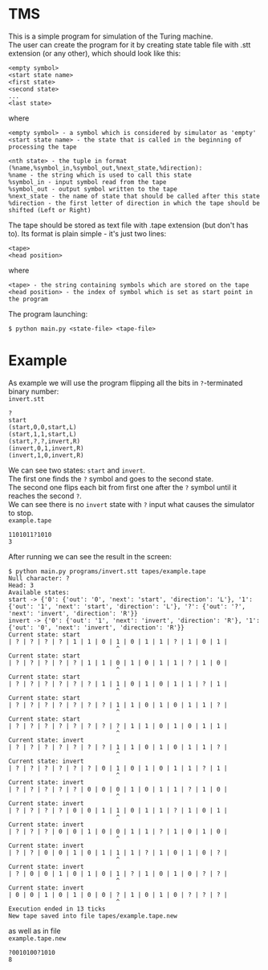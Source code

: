 # TMS

This is a simple program for simulation of the Turing machine.\
The user can create the program for it by creating state table file with .stt extension (or any other), which should look like this:
```
<empty symbol>
<start state name>
<first state>
<second state>
...
<last state>
```
where
```
<empty symbol> - a symbol which is considered by simulator as 'empty'
<start state name> - the state that is called in the beginning of processing the tape

<nth state> - the tuple in format (%name,%symbol_in,%symbol_out,%next_state,%direction):
%name - the string which is used to call this state
%symbol_in - input symbol read from the tape
%symbol_out - output symbol written to the tape
%next_state - the name of state that should be called after this state
%direction - the first letter of direction in which the tape should be shifted (Left or Right)
```

The tape should be stored as text file with .tape extension (but don't has to).
Its format is plain simple - it's just two lines:
```
<tape>
<head position>
```
where
```
<tape> - the string containing symbols which are stored on the tape
<head position> - the index of symbol which is set as start point in the program
```

The program launching:
```
$ python main.py <state-file> <tape-file>
```
# Example

As example we will use the program flipping all the bits in `?`-terminated binary number:\
`invert.stt`
```
?
start
(start,0,0,start,L)
(start,1,1,start,L)
(start,?,?,invert,R)
(invert,0,1,invert,R)
(invert,1,0,invert,R)
```
We can see two states: `start` and `invert`.\
The first one finds the `?` symbol and goes to the second state.\
The second one flips each bit from first one after the `?` symbol until it reaches the second `?`.\
We can see there is no `invert` state with `?` input what causes the simulator to stop.
\
`example.tape`
```
1101011?1010
3
```
After running we can see the result in the screen:
```
$ python main.py programs/invert.stt tapes/example.tape
Null character: ?
Head: 3
Available states:
start -> {'0': {'out': '0', 'next': 'start', 'direction': 'L'}, '1': {'out': '1', 'next': 'start', 'direction': 'L'}, '?': {'out': '?', 'next': 'invert', 'direction': 'R'}}
invert -> {'0': {'out': '1', 'next': 'invert', 'direction': 'R'}, '1': {'out': '0', 'next': 'invert', 'direction': 'R'}}
Current state: start
| ? | ? | ? | ? | 1 | 1 | 0 | 1 | 0 | 1 | 1 | ? | 1 | 0 | 1 |
                              ^                              
Current state: start
| ? | ? | ? | ? | ? | 1 | 1 | 0 | 1 | 0 | 1 | 1 | ? | 1 | 0 |
                              ^                              
Current state: start
| ? | ? | ? | ? | ? | ? | 1 | 1 | 0 | 1 | 0 | 1 | 1 | ? | 1 |
                              ^                              
Current state: start
| ? | ? | ? | ? | ? | ? | ? | 1 | 1 | 0 | 1 | 0 | 1 | 1 | ? |
                              ^                              
Current state: start
| ? | ? | ? | ? | ? | ? | ? | ? | 1 | 1 | 0 | 1 | 0 | 1 | 1 |
                              ^                              
Current state: invert
| ? | ? | ? | ? | ? | ? | ? | 1 | 1 | 0 | 1 | 0 | 1 | 1 | ? |
                              ^                              
Current state: invert
| ? | ? | ? | ? | ? | ? | 0 | 1 | 0 | 1 | 0 | 1 | 1 | ? | 1 |
                              ^                              
Current state: invert
| ? | ? | ? | ? | ? | 0 | 0 | 0 | 1 | 0 | 1 | 1 | ? | 1 | 0 |
                              ^                              
Current state: invert
| ? | ? | ? | ? | 0 | 0 | 1 | 1 | 0 | 1 | 1 | ? | 1 | 0 | 1 |
                              ^                              
Current state: invert
| ? | ? | ? | 0 | 0 | 1 | 0 | 0 | 1 | 1 | ? | 1 | 0 | 1 | 0 |
                              ^                              
Current state: invert
| ? | ? | 0 | 0 | 1 | 0 | 1 | 1 | 1 | ? | 1 | 0 | 1 | 0 | ? |
                              ^                              
Current state: invert
| ? | 0 | 0 | 1 | 0 | 1 | 0 | 1 | ? | 1 | 0 | 1 | 0 | ? | ? |
                              ^                              
Current state: invert
| 0 | 0 | 1 | 0 | 1 | 0 | 0 | ? | 1 | 0 | 1 | 0 | ? | ? | ? |
                              ^                              
Execution ended in 13 ticks
New tape saved into file tapes/example.tape.new
```
as well as in file\
`example.tape.new`
```
?0010100?1010
8
```
